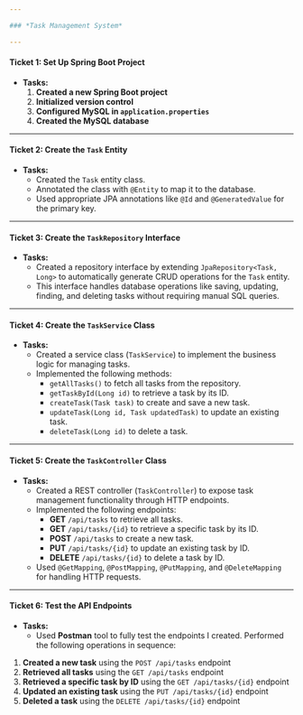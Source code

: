 ```yaml
---

### *Task Management System*

---
```


#### **Ticket 1: Set Up Spring Boot Project**

- **Tasks:**
  1. **Created a new Spring Boot project**     
  2. **Initialized version control**
  3. **Configured MySQL in `application.properties`**    
  4. **Created the MySQL database**
   
---

#### **Ticket 2: Create the `Task` Entity**

- **Tasks:**
  - Created the `Task` entity class.
  - Annotated the class with `@Entity` to map it to the database.
  - Used appropriate JPA annotations like `@Id` and `@GeneratedValue` for the primary key.

---

#### **Ticket 3: Create the `TaskRepository` Interface**

- **Tasks:**
  - Created a repository interface by extending `JpaRepository<Task, Long>` to automatically generate CRUD operations for the `Task` entity.
  - This interface handles database operations like saving, updating, finding, and deleting tasks without requiring manual SQL queries.

---

#### **Ticket 4: Create the `TaskService` Class**

- **Tasks:**
  - Created a service class (`TaskService`) to implement the business logic for managing tasks.
  - Implemented the following methods:
    - `getAllTasks()` to fetch all tasks from the repository.
    - `getTaskById(Long id)` to retrieve a task by its ID.
    - `createTask(Task task)` to create and save a new task.
    - `updateTask(Long id, Task updatedTask)` to update an existing task.    
    - `deleteTask(Long id)` to delete a task.

---

#### **Ticket 5: Create the `TaskController` Class**

- **Tasks:**
  - Created a REST controller (`TaskController`) to expose task management functionality through HTTP endpoints.
  - Implemented the following endpoints:
    - **GET** `/api/tasks` to retrieve all tasks.
    - **GET** `/api/tasks/{id}` to retrieve a specific task by its ID.
    - **POST** `/api/tasks` to create a new task.
    - **PUT** `/api/tasks/{id}` to update an existing task by ID.     
    - **DELETE** `/api/tasks/{id}` to delete a task by ID.
  - Used `@GetMapping`, `@PostMapping`, `@PutMapping`, and `@DeleteMapping` for handling HTTP requests.

---

#### **Ticket 6: Test the API Endpoints**

- **Tasks:**
  - Used **Postman** tool to fully test the endpoints I created. Performed the following operations in sequence:

1. **Created a new task** using the `POST /api/tasks` endpoint
2. **Retrieved all tasks** using the `GET /api/tasks` endpoint   
3. **Retrieved a specific task by ID** using the `GET /api/tasks/{id}` endpoint
4. **Updated an existing task** using the `PUT /api/tasks/{id}` endpoint
5. **Deleted a task** using the `DELETE /api/tasks/{id}` endpoint
